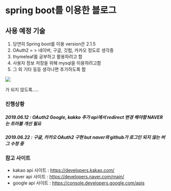 # spring boot를 이용한 블로그



## 사용 예정 기술

1. 당연히 Spring boot를 이용 version은 2.1.5
2. OAuth2  = > 네이버, 구글, 깃헙, 카카오 정도로 생각중
3. thymeleaf를 공부하고 활용하려고 함
4. 사용자 정보 저장을 위해 mysql을 이용하려고함
5. 그 외 기타 등등 생각나면 추가하도록 함





![](http://www.pickis.co.kr/content/contents/upload/2017-04/58edd86a0f389.JPG)

가 되지 않도록.....


### 진행상황

##### 2019.06.12 : OAuth2 Google, kakko 추가 api에서 redirect 변경 해야함 NAVER는 트러블 개선 필요
##### 2019.06.22 : 구글, 카카오 OAuth2 구현 but naver와 github가 로그인 되지 않는 버그 수정 중
 





### 참고 사이트
- kakao api 사이트 : https://developers.kakao.com/
- naver api 사이트 : https://developers.naver.com/main/
- google api 사이트 : https://console.developers.google.com/apis

